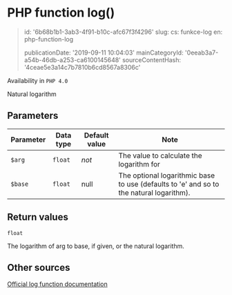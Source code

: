 PHP function log()
==================

> id: '6b68b1b1-3ab3-4f91-b10c-afc67f3f4296'
> slug:
> 	cs: funkce-log
> 	en: php-function-log
> 
> publicationDate: '2019-09-11 10:04:03'
> mainCategoryId: '0eeab3a7-a54b-46db-a253-ca6100145648'
> sourceContentHash: '4ceae5e3a14c7b7810b6cd8567a8306c'

Availability in `PHP 4.0`

Natural logarithm


Parameters
--------------

| Parameter | Data type | Default value | Note |
|-----|-----|-----|-----|
| `$arg` | `float` | *not* | The value to calculate the logarithm for |
| `$base` | `float` | null | The optional logarithmic base to use (defaults to 'e' and so to the natural logarithm). |


Return values
----------------

`float`

The logarithm of arg to
base, if given, or the
natural logarithm.

Other sources
------------

[Official log function documentation](https://www.php.net/manual/en/function.log.php)

